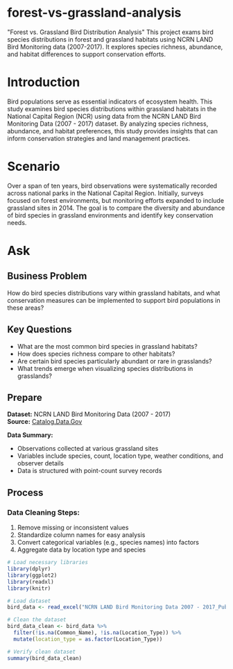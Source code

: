 # forest-vs-grassland-analysis
"Forest vs. Grassland Bird Distribution Analysis" This project exams bird species distributions in forest and grassland habitats using NCRN LAND Bird Monitoring data (2007-2017). It explores species richness, abundance, and habitat differences to support conservation efforts.

# Introduction
Bird populations serve as essential indicators of ecosystem health. This study examines bird species distributions within grassland habitats in the National Capital Region (NCR) using data from the NCRN LAND Bird Monitoring Data (2007 - 2017) dataset. By analyzing species richness, abundance, and habitat preferences, this study provides insights that can inform conservation strategies and land management practices.

# Scenario
Over a span of ten years, bird observations were systematically recorded across national parks in the National Capital Region. Initially, surveys focused on forest environments, but monitoring efforts expanded to include grassland sites in 2014. The goal is to compare the diversity and abundance of bird species in grassland environments and identify key conservation needs.

# Ask
## Business Problem
How do bird species distributions vary within grassland habitats, and what conservation measures can be implemented to support bird populations in these areas?

## Key Questions
* What are the most common bird species in grassland habitats?
* How does species richness compare to other habitats?
* Are certain bird species particularly abundant or rare in grasslands?
* What trends emerge when visualizing species distributions in grasslands?

## Prepare
**Dataset:** NCRN LAND Bird Monitoring Data (2007 - 2017)  
**Source:** [Catalog.Data.Gov](https://catalog.data.gov)  

**Data Summary:**
- Observations collected at various grassland sites
- Variables include species, count, location type, weather conditions, and observer details
- Data is structured with point-count survey records

## Process
### Data Cleaning Steps:
1. Remove missing or inconsistent values
2. Standardize column names for easy analysis
3. Convert categorical variables (e.g., species names) into factors
4. Aggregate data by location type and species

```r
# Load necessary libraries
library(dplyr)
library(ggplot2)
library(readxl)
library(knitr)

# Load dataset
bird_data <- read_excel("NCRN LAND Bird Monitoring Data 2007 - 2017_Public.xlsx")

# Clean the dataset
bird_data_clean <- bird_data %>%
  filter(!is.na(Common_Name), !is.na(Location_Type)) %>%
  mutate(location_type = as.factor(Location_Type))

# Verify clean dataset
summary(bird_data_clean)
```
